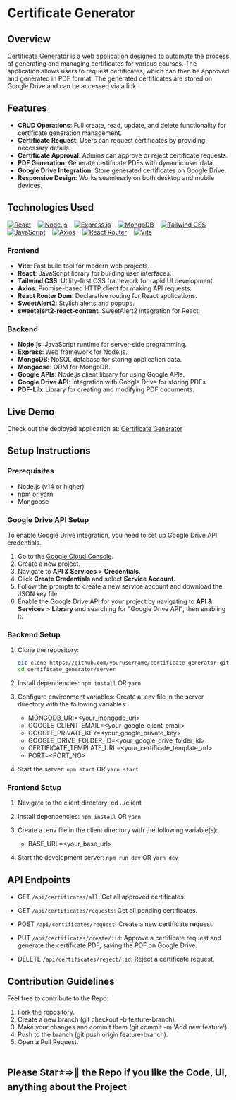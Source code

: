 # Certificate Generator

## Overview

Certificate Generator is a web application designed to automate the process of generating and managing certificates for various courses. The application allows users to request certificates, which can then be approved and generated in PDF format. The generated certificates are stored on Google Drive and can be accessed via a link.

## Features

- **CRUD Operations**: Full create, read, update, and delete functionality for certificate generation management.
- **Certificate Request**: Users can request certificates by providing necessary details.
- **Certificate Approval**: Admins can approve or reject certificate requests.
- **PDF Generation**: Generate certificate PDFs with dynamic user data.
- **Google Drive Integration**: Store generated certificates on Google Drive.
- **Responsive Design**: Works seamlessly on both desktop and mobile devices.

## Technologies Used

[![React](https://img.shields.io/badge/React-20232A?style=for-the-badge&logo=react&logoColor=61DAFB)](#) &nbsp;&nbsp;
[![Node.js](https://img.shields.io/badge/Node%20js-339933?style=for-the-badge&logo=nodedotjs&logoColor=white)](#) &nbsp;&nbsp;
[![Express.js](https://img.shields.io/badge/Express%20js-000000?style=for-the-badge&logo=express&logoColor=white)](#) &nbsp;&nbsp;
[![MongoDB](https://img.shields.io/badge/MongoDB-4EA94B?style=for-the-badge&logo=mongodb&logoColor=white)](#) &nbsp;&nbsp;
[![Tailwind CSS](https://img.shields.io/badge/Tailwind_CSS-38B2AC?style=for-the-badge&logo=tailwind-css&logoColor=white)](#) &nbsp;&nbsp;
[![JavaScript](https://img.shields.io/badge/JavaScript-323330?style=for-the-badge&logo=javascript&logoColor=F7DF1E)](#) &nbsp;&nbsp;
[![Axios](https://img.shields.io/badge/axios-671ddf?&style=for-the-badge&logo=axios&logoColor=white)](#) &nbsp;&nbsp;
[![React Router](https://img.shields.io/badge/React_Router-CA4245?style=for-the-badge&logo=react-router&logoColor=white)](#) &nbsp;&nbsp;
[![Vite](https://img.shields.io/badge/Vite-B73BFE?style=for-the-badge&logo=vite&logoColor=FFD62E)](#)

### Frontend

- **Vite**: Fast build tool for modern web projects.
- **React**: JavaScript library for building user interfaces.
- **Tailwind CSS**: Utility-first CSS framework for rapid UI development.
- **Axios**: Promise-based HTTP client for making API requests.
- **React Router Dom**: Declarative routing for React applications.
- **SweetAlert2**: Stylish alerts and popups.
- **sweetalert2-react-content**: SweetAlert2 integration for React.

### Backend

- **Node.js**: JavaScript runtime for server-side programming.
- **Express**: Web framework for Node.js.
- **MongoDB**: NoSQL database for storing application data.
- **Mongoose**: ODM for MongoDB.
- **Google APIs**: Node.js client library for using Google APIs.
- **Google Drive API**: Integration with Google Drive for storing PDFs.
- **PDF-Lib**: Library for creating and modifying PDF documents.

## Live Demo

Check out the deployed application at: [Certificate Generator](https://certificate-generator1.netlify.app)

## Setup Instructions

### Prerequisites

- Node.js (v14 or higher)
- npm or yarn
- Mongoose

### Google Drive API Setup

To enable Google Drive integration, you need to set up Google Drive API credentials.

1. Go to the [Google Cloud Console](https://console.cloud.google.com/).
2. Create a new project.
3. Navigate to **API & Services** > **Credentials**.
4. Click **Create Credentials** and select **Service Account**.
5. Follow the prompts to create a new service account and download the JSON key file.
6. Enable the Google Drive API for your project by navigating to **API & Services** > **Library** and searching for "Google Drive API", then enabling it.

### Backend Setup

1. Clone the repository:

   ```bash
   git clone https://github.com/yourusername/certificate_generator.git
   cd certificate_generator/server

2. Install dependencies:
```npm install```
OR
```yarn```

3. Configure environment variables: Create a .env file in the server directory with the following variables:

   - MONGODB_URI=<your_mongodb_uri>
   - GOOGLE_CLIENT_EMAIL=<your_google_client_email>
   - GOOGLE_PRIVATE_KEY=<your_google_private_key>
   - GOOGLE_DRIVE_FOLDER_ID=<your_google_drive_folder_id>
   - CERTIFICATE_TEMPLATE_URL=<your_certificate_template_url>
   - PORT=<PORT_NO>

4. Start the server:
```npm start```
OR
```yarn start```

### Frontend Setup

1. Navigate to the client directory:
cd ../client

2. Install dependencies:
```npm install```
OR
```yarn```

3. Create a .env file in the client directory with the following variable(s):

   - BASE_URL=<your_base_url>

4. Start the development server:
```npm run dev```
OR
```yarn dev```

## API Endpoints

- GET `/api/certificates/all`: Get all approved certificates.

- GET `/api/certificates/requests`: Get all pending certificates.

- POST `/api/certificates/request`: Create a new certificate request.

- PUT `/api/certificates/create/:id`: Approve a certificate request and generate the certificate PDF, saving the PDF on Google Drive.

- DELETE `/api/certificates/reject/:id`: Reject a certificate request.

## Contribution Guidelines

Feel free to contribute to the Repo:

1. Fork the repository.
2. Create a new branch (git checkout -b feature-branch).
3. Make your changes and commit them (git commit -m 'Add new feature').
4. Push to the branch (git push origin feature-branch).
5. Open a Pull Request.
<br/><br/>

## Please Star⭐=>🌟 the Repo if you like the Code, UI, anything about the Project
